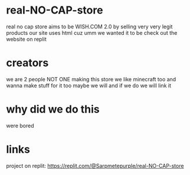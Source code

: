 # real-NO-CAP-store
real no cap store aims to be WISH.COM 2.0 by selling very very legit products
our site uses html cuz umm we wanted it to be
check out the website on replit

# creators
we are 2 people NOT ONE making this store we like minecraft too
and wanna make stuff for it too maybe we will and if we do 
we will link it 

# why did we do this
were bored

# links
project on replit: https://replit.com/@Sarpmetepurple/real-NO-CAP-store
